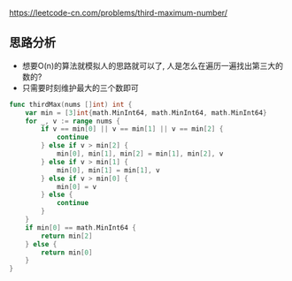 https://leetcode-cn.com/problems/third-maximum-number/

## 思路分析
- 想要O(n)的算法就模拟人的思路就可以了, 人是怎么在遍历一遍找出第三大的数的?
- 只需要时刻维护最大的三个数即可
```go
func thirdMax(nums []int) int {
    var min = [3]int{math.MinInt64, math.MinInt64, math.MinInt64}
    for _, v := range nums {
        if v == min[0] || v == min[1] || v == min[2] {
            continue
        } else if v > min[2] {
            min[0], min[1], min[2] = min[1], min[2], v
        } else if v > min[1] {
            min[0], min[1] = min[1], v
        } else if v > min[0] {
            min[0] = v
        } else {
            continue
        }
    }
    if min[0] == math.MinInt64 {
        return min[2]
    } else {
        return min[0]
    }
}
```